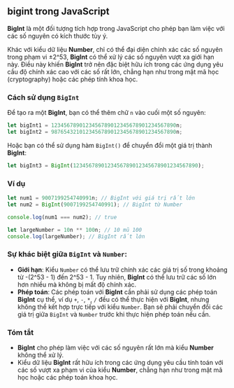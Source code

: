 ## bigint trong JavaScript

**BigInt** là một đối tượng tích hợp trong JavaScript cho phép bạn làm việc với các số nguyên có kích thước tùy ý.

Khác với kiểu dữ liệu **Number**, chỉ có thể đại diện chính xác các số nguyên trong phạm vi ±2^53, **BigInt** có thể xử lý các số nguyên vượt xa giới hạn này. Điều này khiến **BigInt** trở nên đặc biệt hữu ích trong các ứng dụng yêu cầu độ chính xác cao với các số rất lớn, chẳng hạn như trong mật mã học (cryptography) hoặc các phép tính khoa học.

### Cách sử dụng `BigInt`

Để tạo ra một **BigInt**, bạn có thể thêm chữ `n` vào cuối một số nguyên:

```javascript
let bigInt1 = 1234567890123456789012345678901234567890n;
let bigInt2 = 9876543210123456789012345678901234567890n;
```

Hoặc bạn có thể sử dụng hàm `BigInt()` để chuyển đổi một giá trị thành **BigInt**:

```javascript
let bigInt3 = BigInt(1234567890123456789012345678901234567890);
```

### Ví dụ

```javascript
let num1 = 9007199254740991n; // BigInt với giá trị rất lớn
let num2 = BigInt(9007199254740991); // BigInt từ Number

console.log(num1 === num2); // true

let largeNumber = 10n ** 100n; // 10 mũ 100
console.log(largeNumber); // BigInt rất lớn
```

### Sự khác biệt giữa `BigInt` và `Number`:

- **Giới hạn**: Kiểu `Number` có thể lưu trữ chính xác các giá trị số trong khoảng từ -(2^53 - 1) đến 2^53 - 1. Tuy nhiên, **BigInt** có thể lưu trữ các số lớn hơn nhiều mà không bị mất độ chính xác.
- **Phép toán**: Các phép toán với **BigInt** cần phải sử dụng các phép toán **BigInt** cụ thể, ví dụ `+`, `-`, `*`, `/` đều có thể thực hiện với **BigInt**, nhưng không thể kết hợp trực tiếp với kiểu `Number`. Bạn sẽ phải chuyển đổi các giá trị giữa `BigInt` và `Number` trước khi thực hiện phép toán nếu cần.

### Tóm tắt

- **BigInt** cho phép làm việc với các số nguyên rất lớn mà kiểu **Number** không thể xử lý.
- Kiểu dữ liệu **BigInt** rất hữu ích trong các ứng dụng yêu cầu tính toán với các số vượt xa phạm vi của kiểu **Number**, chẳng hạn như trong mật mã học hoặc các phép toán khoa học.